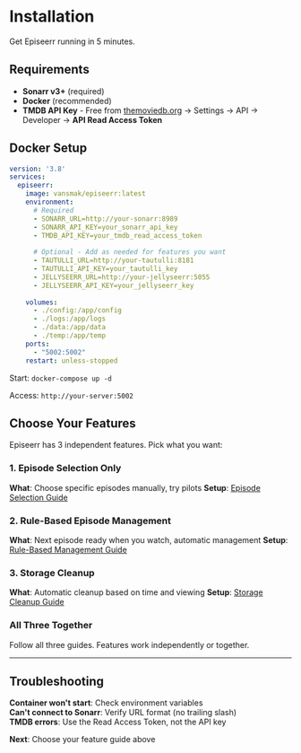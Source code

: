 # Installation

Get Episeerr running in 5 minutes.

## Requirements

- **Sonarr v3+** (required)
- **Docker** (recommended)
- **TMDB API Key** - Free from [themoviedb.org](https://www.themoviedb.org/) → Settings → API → Developer → **API Read Access Token**

## Docker Setup

```yaml
version: '3.8'
services:
  episeerr:
    image: vansmak/episeerr:latest
    environment:
      # Required
      - SONARR_URL=http://your-sonarr:8989
      - SONARR_API_KEY=your_sonarr_api_key
      - TMDB_API_KEY=your_tmdb_read_access_token
      
      # Optional - Add as needed for features you want
      - TAUTULLI_URL=http://your-tautulli:8181
      - TAUTULLI_API_KEY=your_tautulli_key
      - JELLYSEERR_URL=http://your-jellyseerr:5055
      - JELLYSEERR_API_KEY=your_jellyseerr_key
      
    volumes:
      - ./config:/app/config
      - ./logs:/app/logs
      - ./data:/app/data
      - ./temp:/app/temp
    ports:
      - "5002:5002"
    restart: unless-stopped
```

Start: `docker-compose up -d`

Access: `http://your-server:5002`

## Choose Your Features

Episeerr has 3 independent features. Pick what you want:

### 1. Episode Selection Only
**What**: Choose specific episodes manually, try pilots
**Setup**: [Episode Selection Guide](episode-selection.md)

### 2. Rule-Based Episode Management  
**What**: Next episode ready when you watch, automatic management
**Setup**: [Rule-Based Management Guide](rules-guide.md)

### 3. Storage Cleanup
**What**: Automatic cleanup based on time and viewing
**Setup**: [Storage Cleanup Guide](global_storage_guide.md)

### All Three Together
Follow all three guides. Features work independently or together.

---

## Troubleshooting

**Container won't start**: Check environment variables  
**Can't connect to Sonarr**: Verify URL format (no trailing slash)  
**TMDB errors**: Use the Read Access Token, not the API key

**Next**: Choose your feature guide above


